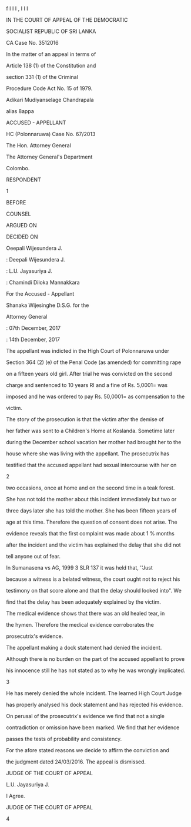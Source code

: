 f I I I , I I I

IN THE COURT OF APPEAL OF THE DEMOCRATIC

SOCIALIST REPUBLIC OF SRI LANKA

CA Case No. 3512016

In the matter of an appeal in terms of

Article 138 (1) of the Constitution and

section 331 (1) of the Criminal

Procedure Code Act No. 15 of 1979.

Adikari Mudiyanselage Chandrapala

alias 8appa

ACCUSED - APPELLANT

HC (Polonnaruwa) Case No. 67/2013

The Hon. Attorney General

The Attorney General's Department

Colombo.

RESPONDENT

1

BEFORE

COUNSEL

ARGUED ON

DECIDED ON

Oeepali Wijesundera J.

: Deepali Wijesundera J.

: L.U. Jayasuriya J.

: Chamindi Diloka Mannakkara

For the Accused - Appellant

Shanaka Wijesinghe D.S.G. for the

Attorney General

: 07th December, 2017

: 14th December, 2017

The appellant was indicted in the High Court of Polonnaruwa under

Section 364 (2) (e) of the Penal Code (as amended) for committing rape

on a fifteen years old girl. After trial he was convicted on the second

charge and sentenced to 10 years RI and a fine of Rs. 5,0001= was

imposed and he was ordered to pay Rs. 50,0001= as compensation to the

victim.

The story of the prosecution is that the victim after the demise of

her father was sent to a Children's Home at Koslanda. Sometime later

during the December school vacation her mother had brought her to the

house where she was living with the appellant. The prosecutrix has

testified that the accused appellant had sexual intercourse with her on

2

two occasions, once at home and on the second time in a teak forest.

She has not told the mother about this incident immediately but two or

three days later she has told the mother. She has been fifteen years of

age at this time. Therefore the question of consent does not arise. The

evidence reveals that the first complaint was made about 1 % months

after the incident and the victim has explained the delay that she did not

tell anyone out of fear.

In Sumanasena vs AG, 1999 3 SLR 137 it was held that, ''Just

because a witness is a belated witness, the court ought not to reject his

testimony on that score alone and that the delay should looked into". We

find that the delay has been adequately explained by the victim.

The medical evidence shows that there was an old healed tear, in

the hymen. Therefore the medical evidence corroborates the

prosecutrix's evidence.

The appellant making a dock statement had denied the incident.

Although there is no burden on the part of the accused appellant to prove

his innocence still he has not stated as to why he was wrongly implicated.

3

He has merely denied the whole incident. The learned High Court Judge

has properly analysed his dock statement and has rejected his evidence.

On perusal of the prosecutrix's evidence we find that not a single

contradiction or omission have been marked. We find that her evidence

passes the tests of probability and consistency.

For the afore stated reasons we decide to affirm the conviction and

the judgment dated 24/03/2016. The appeal is dismissed.

JUDGE OF THE COURT OF APPEAL

L.U. Jayasuriya J.

I Agree.

JUDGE OF THE COURT OF APPEAL

4